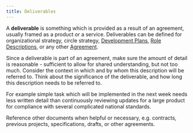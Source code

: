 ```yaml
---
title: Deliverables
---
```



A **deliverable** is something which is provided as a result of an agreement, usually framed as a product or a service. Deliverables can be defined for organizational strategy, circle strategy, [Development Plans](development-plan.html), [Role Descriptions](role-description.html), or any other [Agreement](agreements.html).

Since a deliverable is part of an agreement, make sure the amount of detail is reasonable - sufficient to allow for  shared understanding, but not too much. Consider the context in which and by whom this description will be referred to. Think about the significance of the deliverable, and how long this description needs to be referred to.

 For example simple task which will be implemented in the next week needs less written detail than continuously reviewing updates for a large product for compliance with several complicated national standards. 
 
Reference other documents when helpful or necessary, e.g. contracts, previous projects, specifications, drafts, or other agreements.


